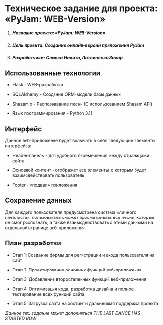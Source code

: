 # Техническое задание для проекта: «PyJam: WEB-Version»

1. ##### Название проекта: «PyJam: WEB-Version»
2. ##### Цель проекта: Создание онлайн-версии приложения PyJam
3. ##### Разработчики: Слывка Никита, Литвиненко Захар

## Использованные технологии
- Flask - WEB-разработка

- SQLAlchemy - Создание ORM-модели базы данных

- Shazamio - Распознавание песни (С использованием Shazam API)

- Язык программирования - Python 3.11

## Интерфейс
Данное веб-приложение будет включать в себя следующие элементы интерфейса:
- Header-панель - для удобного перемещения между страницами сайта

- Основной контент - отображет все элементы, с которым будет взаимодействовать пользователь

-  Footer - «подвал» приложения

## Сохранение данных
Для каждого пользователя предусмотрена система «личного плейлиста»: пользователь сможет просматривать все песни, которые он смог распознать, а также взаимодействовать с этими данными на отдельной странице веб-приложения.

## План разработки
- Этап 1: Создание формы для регистрации и входа пользователя на сайт

- Этап 2: Проектирование основных функций веб-приложения

- Этап 3: Добавление второстепенных функций веб-приложения

- Этап 4: Оптимизация кода, разработка дизайна и полное тестирование всех функций сайта

- Этап 5: Загрузка сайта на хостинг и дальнейшая поддержка проекта

*Данное тех. задание может дополняться*
*THE LAST DANCE HAS STARTED NOW*
